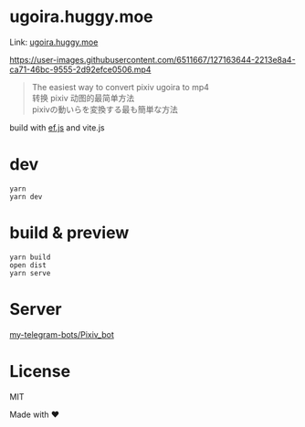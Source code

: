 # ugoira.huggy.moe

Link: [ugoira.huggy.moe](https://ugoira.huggy.moe)

https://user-images.githubusercontent.com/6511667/127163644-2213e8a4-ca71-46bc-9555-2d92efce0506.mp4


> The easiest way to convert pixiv ugoira to mp4  
> 转换 pixiv 动图的最简单方法  
> pixivの動いらを変換する最も簡単な方法

build with [ef.js](https://github.com/TheNeuronProject/ef.js) and vite.js

# dev

    yarn
    yarn dev
# build & preview

    yarn build
    open dist
    yarn serve

# Server
[my-telegram-bots/Pixiv_bot](https://github.com/my-telegram-bots/Pixiv_bot)
# License
MIT


Made with ❤️